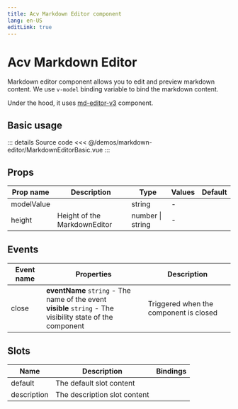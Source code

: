 ```yaml
---
title: Acv Markdown Editor component
lang: en-US
editLink: true
---
```


# Acv Markdown Editor

Markdown editor component allows you to edit and preview markdown content.
We use `v-model` binding variable to bind the markdown content.

Under the hood, it uses [md-editor-v3](https://github.com/imzbf/md-editor-v3) component.

## Basic usage

<MarkdownEditorBasic />

::: details Source code
<<< @/demos/markdown-editor/MarkdownEditorBasic.vue
:::

## Props

| Prop name  | Description                  | Type             | Values | Default |
| ---------- | ---------------------------- | ---------------- | ------ | ------- |
| modelValue |                              | string           | -      |         |
| height     | Height of the MarkdownEditor | number \| string | -      |         |

## Events

| Event name | Properties                                                                                                      | Description                            |
| ---------- | --------------------------------------------------------------------------------------------------------------- | -------------------------------------- |
| close      | **eventName** `string` - The name of the event<br/>**visible** `string` - The visibility state of the component | Triggered when the component is closed |

## Slots

| Name        | Description                  | Bindings |
| ----------- | ---------------------------- | -------- |
| default     | The default slot content     |          |
| description | The description slot content |          |
